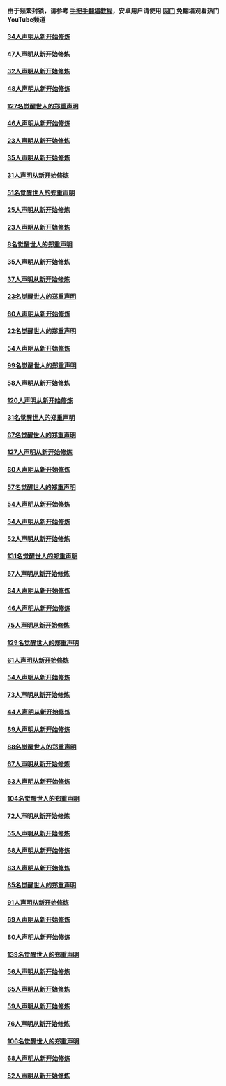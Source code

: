 #### 由于频繁封锁，请参考 [手把手翻墙教程](https://github.com/gfw-breaker/guides/wiki/)，安卓用户请使用 [网门](https://github.com/gfw-breaker/nogfw/blob/master/dl.md?t=02270100) 免翻墙观看热门YouTube频道 

#### [34人声明从新开始修炼](../pages/91/421322.md?t=02270100) 

#### [47人声明从新开始修炼](../pages/91/421264.md?t=02270100) 

#### [32人声明从新开始修炼](../pages/91/421225.md?t=02270100) 

#### [48人声明从新开始修炼](../pages/91/421202.md?t=02270100) 

#### [127名觉醒世人的郑重声明](../pages/91/421224.md?t=02270100) 

#### [46人声明从新开始修炼](../pages/91/421203.md?t=02270100) 

#### [23人声明从新开始修炼](../pages/91/421138.md?t=02270100) 

#### [35人声明从新开始修炼](../pages/91/421122.md?t=02270100) 

#### [31人声明从新开始修炼](../pages/91/421081.md?t=02270100) 

#### [51名觉醒世人的郑重声明](../pages/91/421080.md?t=02270100) 

#### [25人声明从新开始修炼](../pages/91/421020.md?t=02270100) 

#### [23人声明从新开始修炼](../pages/91/420884.md?t=02270100) 

#### [8名觉醒世人的郑重声明](../pages/91/420883.md?t=02270100) 

#### [35人声明从新开始修炼](../pages/91/420809.md?t=02270100) 

#### [37人声明从新开始修炼](../pages/91/420766.md?t=02270100) 

#### [23名觉醒世人的郑重声明](../pages/91/420765.md?t=02270100) 

#### [60人声明从新开始修炼](../pages/91/420727.md?t=02270100) 

#### [22名觉醒世人的郑重声明](../pages/91/420726.md?t=02270100) 

#### [54人声明从新开始修炼](../pages/91/420529.md?t=02270100) 

#### [99名觉醒世人的郑重声明](../pages/91/420528.md?t=02270100) 

#### [58人声明从新开始修炼](../pages/91/420198.md?t=02270100) 

#### [120人声明从新开始修炼](../pages/91/420141.md?t=02270100) 

#### [31名觉醒世人的郑重声明](../pages/91/420197.md?t=02270100) 

#### [67名觉醒世人的郑重声明](../pages/91/420140.md?t=02270100) 

#### [127人声明从新开始修炼](../pages/91/420082.md?t=02270100) 

#### [60人声明从新开始修炼](../pages/91/420081.md?t=02270100) 

#### [57名觉醒世人的郑重声明](../pages/91/420080.md?t=02270100) 

#### [54人声明从新开始修炼](../pages/91/419533.md?t=02270100) 

#### [54人声明从新开始修炼](../pages/91/419532.md?t=02270100) 

#### [52人声明从新开始修炼](../pages/91/419531.md?t=02270100) 

#### [131名觉醒世人的郑重声明](../pages/91/419530.md?t=02270100) 

#### [57人声明从新开始修炼](../pages/91/419430.md?t=02270100) 

#### [64人声明从新开始修炼](../pages/91/419429.md?t=02270100) 

#### [46人声明从新开始修炼](../pages/91/419428.md?t=02270100) 

#### [75人声明从新开始修炼](../pages/91/419427.md?t=02270100) 

#### [129名觉醒世人的郑重声明](../pages/91/419426.md?t=02270100) 

#### [61人声明从新开始修炼](../pages/91/419198.md?t=02270100) 

#### [54人声明从新开始修炼](../pages/91/419197.md?t=02270100) 

#### [73人声明从新开始修炼](../pages/91/419196.md?t=02270100) 

#### [44人声明从新开始修炼](../pages/91/419075.md?t=02270100) 

#### [89人声明从新开始修炼](../pages/91/419074.md?t=02270100) 

#### [88名觉醒世人的郑重声明](../pages/91/419195.md?t=02270100) 

#### [67人声明从新开始修炼](../pages/91/419073.md?t=02270100) 

#### [63人声明从新开始修炼](../pages/91/419072.md?t=02270100) 

#### [104名觉醒世人的郑重声明](../pages/91/419071.md?t=02270100) 

#### [72人声明从新开始修炼](../pages/91/418902.md?t=02270100) 

#### [55人声明从新开始修炼](../pages/91/418901.md?t=02270100) 

#### [68人声明从新开始修炼](../pages/91/418900.md?t=02270100) 

#### [83人声明从新开始修炼](../pages/91/418757.md?t=02270100) 

#### [85名觉醒世人的郑重声明](../pages/91/418899.md?t=02270100) 

#### [91人声明从新开始修炼](../pages/91/418756.md?t=02270100) 

#### [69人声明从新开始修炼](../pages/91/418755.md?t=02270100) 

#### [80人声明从新开始修炼](../pages/91/418754.md?t=02270100) 

#### [139名觉醒世人的郑重声明](../pages/91/418753.md?t=02270100) 

#### [56人声明从新开始修炼](../pages/91/418594.md?t=02270100) 

#### [65人声明从新开始修炼](../pages/91/418593.md?t=02270100) 

#### [59人声明从新开始修炼](../pages/91/418592.md?t=02270100) 

#### [76人声明从新开始修炼](../pages/91/418431.md?t=02270100) 

#### [106名觉醒世人的郑重声明](../pages/91/418591.md?t=02270100) 

#### [68人声明从新开始修炼](../pages/91/418430.md?t=02270100) 

#### [52人声明从新开始修炼](../pages/91/418429.md?t=02270100) 

